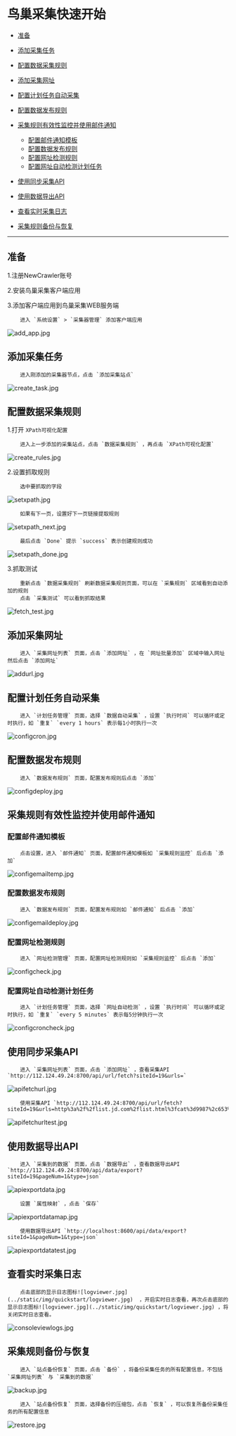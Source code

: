 鸟巢采集快速开始
=========================

*   [准备](#ready)
*   [添加采集任务](#create_task)
*   [配置数据采集规则](#data_rules)

*   [添加采集网址](#add_urls)
*   [配置计划任务自动采集](#config_cron)
*   [配置数据发布规则](#deploy_rules)
*   [采集规则有效性监控并使用邮件通知](#check_url)
	*   [配置邮件通知模板](#check_url_1)
	*   [配置数据发布规则](#check_url_2)
	*   [配置网址检测规则](#check_url_3)
	*   [配置网址自动检测计划任务](#check_url_4)
*   [使用同步采集API](#api_fetch)
*   [使用数据导出API](#api_export)
*   [查看实时采集日志](#view_logs)
*   [采集规则备份与恢复](#backup_restore)

* * *


<h2 id="ready">准备</h2>

1.注册NewCrawler账号

2.安装鸟巢采集客户端应用

3.添加客户端应用到鸟巢采集WEB服务端

		进入 `系统设置` > `采集器管理` 添加客户端应用

![add_app.jpg](../../static/img/quickstart/add_app.jpg)

<h2 id="create_task">添加采集任务</h2>

		进入刚添加的采集器节点，点击 `添加采集站点`

![create_task.jpg](../static/img/quickstart/create_task.jpg)


<h2 id="data_rules">配置数据采集规则</h2>

1.打开 `XPath可视化配置`

		进入上一步添加的采集站点，点击 `数据采集规则` ，再点击 `XPath可视化配置`
		
![create_rules.jpg](../static/img/quickstart/create_rules.jpg)

2.设置抓取规则

		选中要抓取的字段

![setxpath.jpg](../static/img/quickstart/setxpath.jpg)

		如果有下一页，设置好下一页链接提取规则
		
![setxpath_next.jpg](../static/img/quickstart/setxpath_next.jpg)
		
		最后点击 `Done` 提示 `success` 表示创建规则成功
		
![setxpath_done.jpg](../static/img/quickstart/setxpath_done.jpg)	

3.抓取测试

		重新点击 `数据采集规则` 刷新数据采集规则页面，可以在 `采集规则` 区域看到自动添加的规则
		点击 `采集测试` 可以看到抓取结果

![fetch_test.jpg](../static/img/quickstart/fetch_test.jpg)			


<h2 id="add_urls">添加采集网址</h2>

		进入 `采集网址列表` 页面，点击 `添加网址` ，在 `网址批量添加` 区域中输入网址然后点击 `添加网址`
		
![addurl.jpg](../static/img/quickstart/addurl.jpg)	

<h2 id="config_cron">配置计划任务自动采集</h2>

		进入 `计划任务管理` 页面，选择 `数据自动采集` ，设置 `执行时间` 可以循环或定时执行，如 `重复` `every 1 hours` 表示每1小时执行一次
		
![configcron.jpg](../static/img/quickstart/configcron.jpg)	


<h2 id="deploy_rules">配置数据发布规则</h2>

		进入 `数据发布规则` 页面，配置发布规则后点击 `添加`
		
![configdeploy.jpg](../static/img/quickstart/configdeploy.jpg)	

<h2 id="check_url">采集规则有效性监控并使用邮件通知</h2>

<h3 id="check_url_1">配置邮件通知模板</h3>

		点击设置，进入 `邮件通知` 页面，配置邮件通知模板如 `采集规则监控` 后点击 `添加`
		
![configemailtemp.jpg](../static/img/quickstart/configemailtemp.jpg)	

<h3 id="check_url_2">配置数据发布规则</h3>

		进入 `数据发布规则` 页面，配置发布规则如 `邮件通知` 后点击 `添加`
		
![configemaildeploy.jpg](../static/img/quickstart/configemaildeploy.jpg)	

<h3 id="check_url_3">配置网址检测规则</h3>

		进入 `网址检测管理` 页面，配置网址检测规则如 `采集规则监控` 后点击 `添加`
		
![configcheck.jpg](../static/img/quickstart/configcheck.jpg)	

<h3 id="check_url_4">配置网址自动检测计划任务</h3>

		进入 `计划任务管理` 页面，选择 `网址自动检测` ，设置 `执行时间` 可以循环或定时执行，如 `重复` `every 5 minutes` 表示每5分钟执行一次
		
![configcroncheck.jpg](../static/img/quickstart/configcroncheck.jpg)	

<h2 id="api_fetch">使用同步采集API</h2>

		进入 `采集网址列表` 页面，点击 `添加网址` ，查看采集API `http://112.124.49.24:8700/api/url/fetch?siteId=19&urls=`
		
![apifetchurl.jpg](../static/img/quickstart/apifetchurl.jpg)	

		使用采集API `http://112.124.49.24:8700/api/url/fetch?siteId=19&urls=http%3a%2f%2flist.jd.com%2flist.html%3fcat%3d9987%2c653%2c655`
		
![apifetchurltest.jpg](../static/img/quickstart/apifetchurltest.jpg)

<h2 id="api_export">使用数据导出API</h2>

		进入 `采集到的数据` 页面，点击 `数据导出` ，查看数据导出API `http://112.124.49.24:8700/api/data/export?siteId=19&pageNum=1&type=json`
		
![apiexportdata.jpg](../static/img/quickstart/apiexportdata.jpg)	

		设置 `属性映射` ，点击 `保存`
		
![apiexportdatamap.jpg](../static/img/quickstart/apiexportdatamap.jpg)

		使用数据导出API `http://localhost:8600/api/data/export?siteId=1&pageNum=1&type=json`
		
![apiexportdatatest.jpg](../static/img/quickstart/apiexportdatatest.jpg)

<h2 id="view_logs">查看实时采集日志</h2>

		点击底部的显示日志图标![logviewer.jpg](../static/img/quickstart/logviewer.jpg)	 ，开启实时日志查看，再次点击底部的显示日志图标![logviewer.jpg](../static/img/quickstart/logviewer.jpg) ，将关闭实时日志查看。
		
![consoleviewlogs.jpg](../static/img/quickstart/consoleviewlogs.jpg)	
	
<h2 id="backup_restore">采集规则备份与恢复</h2>

		进入 `站点备份恢复` 页面，点击 `备份` ，将备份采集任务的所有配置信息，不包括 `采集网址列表` 与 `采集到的数据`
		
![backup.jpg](../static/img/quickstart/backup.jpg)	

		进入 `站点备份恢复` 页面，选择备份的压缩包，点击 `恢复` ，可以恢复所备份采集任务的所有配置信息
		
![restore.jpg](../static/img/quickstart/restore.jpg)	
